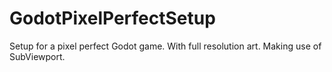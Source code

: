 # GodotPixelPerfectSetup
Setup for a pixel perfect Godot game. With full resolution art. Making use of SubViewport.
